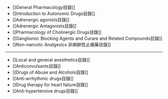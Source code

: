 - [[General Pharmacology目錄]]
- [[Introduction to Autonomic Drugs目錄]] 
- [[Adrenergic agonists目錄]]
- [[Adrenergic Antagonists目錄]]
- [[Pharmacology of  Cholinergic Drugs目錄]]
- [[Ganglionoc Blocking Agents and Curare and Related Compounds目錄]]
- [[Non-narcotic Analgesics 非麻醉性止痛藥目錄]]
---
- [[Local and general anesthetics目錄]] 
- [[Anticonvulsants目錄]] 
- [[Drugs of Abuse and Alcohols目錄]]
- [[Anti-arrhythmic drugs目錄]]
- [[Drug therapy for heart failure目錄]]
- [[Anti-hypertensive drugs目錄]]